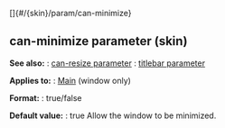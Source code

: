 []{#/{skin}/param/can-minimize}
## can-minimize parameter (skin)
**See also:**
:   [can-resize parameter](#/%7Bskin%7D/param/can-resize)
:   [titlebar parameter](#/%7Bskin%7D/param/titlebar)
<!-- -->
**Applies to:**
:   [Main](#/%7Bskin%7D/control/main) (window only)
<!-- -->
**Format:**
:   true/false
<!-- -->
**Default value:**
:   true
Allow the window to be minimized.